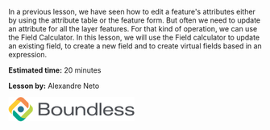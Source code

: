 In a previous lesson, we have seen how to edit a feature's attributes
either by using the attribute table or the feature form. But often we
need to update an attribute for all the layer features. For that
kind of operation, we can use the Field Calculator. In this lesson, we
will use the Field calculator to update an existing field, to create
a new field and to create virtual fields based in an expression.

**Estimated time:** 20 minutes

**Lesson by:** Alexandre Neto

![../_shared_images/boundless.png](../_shared_images/boundless.png)
